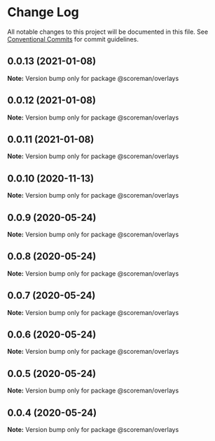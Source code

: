 # Change Log

All notable changes to this project will be documented in this file.
See [Conventional Commits](https://conventionalcommits.org) for commit guidelines.

## 0.0.13 (2021-01-08)

**Note:** Version bump only for package @scoreman/overlays





## 0.0.12 (2021-01-08)

**Note:** Version bump only for package @scoreman/overlays





## 0.0.11 (2021-01-08)

**Note:** Version bump only for package @scoreman/overlays





## 0.0.10 (2020-11-13)

**Note:** Version bump only for package @scoreman/overlays





## 0.0.9 (2020-05-24)

**Note:** Version bump only for package @scoreman/overlays





## 0.0.8 (2020-05-24)

**Note:** Version bump only for package @scoreman/overlays





## 0.0.7 (2020-05-24)

**Note:** Version bump only for package @scoreman/overlays





## 0.0.6 (2020-05-24)

**Note:** Version bump only for package @scoreman/overlays





## 0.0.5 (2020-05-24)

**Note:** Version bump only for package @scoreman/overlays





## 0.0.4 (2020-05-24)

**Note:** Version bump only for package @scoreman/overlays
